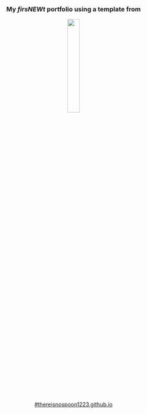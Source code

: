 
<h3 align="center"> My <em>firsNEWt</em> portfolio using a template from</h3>
<p align="center"><a title="ShaeSmith" href="https://html5up.net/big-picture">
    <img src="https://www.vectorlogo.zone/logos/html5up/html5up-ar21.png" width="25%" height="25%"/> 

<h3></h3>

<p align="center">#thereisnospoon1223.github.io</p>

